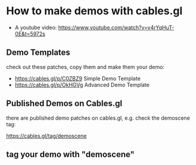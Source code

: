 # How to make demos with cables.gl

- A youtube video: https://www.youtube.com/watch?v=v4rYqHuT-0E&t=5972s


## Demo Templates

check out these patches, copy them and make them your demo:

- https://cables.gl/p/C0ZBZ9 Simple Demo Template
- https://cables.gl/p/OkHGVg Advanced Demo Template

## Published Demos on Cables.gl

there are published demo patches on cables.gl, e.g. check the demoscene tag:

https://cables.gl/tag/demoscene


## tag your demo with "demoscene"
